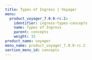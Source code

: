 ```yaml
---
title: Types of Ingress | Voyager
menu:
  product_voyager_7.0.0-rc.2:
    identifier: ingress-types-concepts
    name: Types of Ingress
    parent: concepts
    weight: 15
product_name: voyager
menu_name: product_voyager_7.0.0-rc.2
section_menu_id: concepts
---
```


